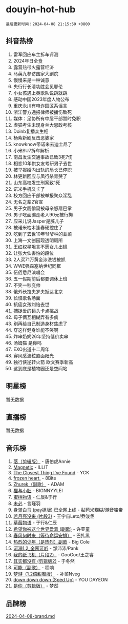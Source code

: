 # douyin-hot-hub

`最后更新时间：2024-04-08 21:15:50 +0800`

## 抖音热榜

1. 雷军回应车主拆车评测
1. 2024年日全食
1. 露营热带火露营经济
1. 马英九参访国家大剧院
1. 慢慢来是一种诚意
1. 央行行长潘功胜会见耶伦
1. 小女孩遇上英歌队说跳就跳
1. 感动中国2023年度人物公布
1. 重庆永川有电诈园区系谣言
1. 浙江警方通报律师被捅伤致死
1. 媒体：足协所有中层干部暂时免职
1. 虐猫考生未现身兰大思政考核
1. Doinb复播众生相
1. 杨紫新剧反击恶婆家
1. knowknow带诺米去迪士尼了
1. 小米SU7拆车解析
1. 南昌发生交通事故已致3死7伤
1. 相恋10年供女友考研男子去世
1. 被举报婚内出轨的局长已停职
1. 林更新回应与凤行杀青哭了
1. 山东高校发生刑案致1死
1. 诺米手机又卡了
1. 校方回应干部被举报聚众淫乱
1. 无名之辈2官宣
1. 男子女厕偷窥被母亲怒扇巴掌
1. 男子吃面骗走老人90元被行拘
1. 应采儿说Jasper是脏儿子
1. 被诺米枯木逢春硬控住了
1. 吃到了去世10年爷爷种的韭菜
1. 上海一文创园现透明厕所
1. 王红权星坦言不愿女儿出镜
1. 让张大仙害怕的段位
1. 2人买71万黄金涉洗钱被抓
1. WWE强森塞纳世纪同框
1. 伍佰悉尼演唱会
1. 五一假期前后都要调休上班
1. 不笑一秒变帅
1. 俄外长拉夫罗夫抵达北京
1. 长恨歌名场面
1. 抗癌女孩刘怡去世
1. 捕捉爱的镜头卡点挑战
1. 母子俩互相糊弄有多疯
1. 别再给自己制造身材焦虑了
1. 穿这样健身谁能不笑啊
1. 炸串奶奶26年坚持低价卖串
1. 汤姆猫 是你吗
1. EXO出道十二周年
1. 穿风感波粒直面阳光
1. 独行侠逆转火箭 欧文赛季新高
1. 这到底是植物园还是空间站

## 明星榜

暂无数据

## 直播榜

暂无数据

## 音乐榜

1. [落（剪辑版）](https://sf3-cdn-tos.douyinstatic.com/obj/tos-cn-ve-2774/o0h6HvN1BBbli9LtU3i5fQIleBQMF5Cg4TZmmC) - 唐伯虎Annie
1. [Magnetic](https://sf5-hl-cdn-tos.douyinstatic.com/obj/tos-cn-ve-2774/oAQCYdBNZfLACGDmVFAsfAtpy32tqErgQ3XgBN) - ILLIT
1. [The Closest Thing I've Found](https://sf5-hl-cdn-tos.douyinstatic.com/obj/tos-cn-ve-2774/514ab5d9146f4d2ca454b7adff8e5e4d) - YCK
1. [frozen heart.](https://sf3-cdn-tos.douyinstatic.com/obj/tos-cn-ve-2774/oIIWJfyjIACZA9zQMtnJ6hQQhFC4vhCupoRBsO) - 8Bite
1. [Zhurek（副歌）](https://sf5-hl-cdn-tos.douyinstatic.com/obj/tos-cn-ve-2774/ooQm8FBZQDlf0btEYgVpCcSCQfrdJGBEKZYBGS) - ADAM
1. [猫与小肚](https://sf5-hl-cdn-tos.douyinstatic.com/obj/tos-cn-ve-2774/osZeoClMECgK8DYl6VebABgbchEtPYQjZEnRtd) - BIGNNYYLEI
1. [蜜桃物语](https://sf3-cdn-tos.douyinstatic.com/obj/tos-cn-ve-2774/oIhOSCZtIACtYU4XQkngiW9kCBfVD1Fz9IYeqL) - 仁辰&于行
1. [未必](https://sf6-cdn-tos.douyinstatic.com/obj/tos-cn-ve-2774/ogntQMFnKQDZUgTCYuJgfLEtleYZZFxBQqhhFB) - 言瑾羽
1. [身骑白马 (pay姐版) 已全网上线](https://sf5-hl-cdn-tos.douyinstatic.com/obj/tos-cn-ve-2774/oQLO5ZgLsFkaDhdIIveF2zUCgfweY0gWaH4AQG) - 黏苞米糊糊/潮音铭帝
1. [若月亮没来 (片段3)](https://sf3-cdn-tos.douyinstatic.com/obj/tos-cn-ve-2774/okfyEUsGW1B1ovJi5JiN9IjvAT2lMwA054GoEB) - 王宇宙Leto/乔浚丞
1. [草莓物语](https://sf5-hl-cdn-tos.douyinstatic.com/obj/tos-cn-ve-2774/okynhJ7jEAIIZBfsLgYMEI8QC3WbQNN66RKzhT) - 于行&仁辰
1. [希望你被这个世界爱着 (副歌)](https://sf3-cdn-tos.douyinstatic.com/obj/tos-cn-ve-2774/oUHCmWQfZlE3QQBKBeD8rCFLpJzPgCpImhsxMt) - 许亚童
1. [春风何时来（等待命运安排）](https://sf5-hl-cdn-tos.douyinstatic.com/obj/tos-cn-ve-2774/oICBNbD3gelMfB4WgiD1KI2jQtXZE2FgHLwtsl) - 巴扎黑
1. [热烈的少年（是热烈）副歌](https://sf27-cdn-tos.douyinstatic.com/obj/tos-cn-ve-2774/owVNI0CLDAUMtSz6TEYvfFBFL4UDFFhLfgK8fa) - Big Cole
1. [沉溺1.2_全网可听](https://sf5-hl-cdn-tos.douyinstatic.com/obj/tos-cn-ve-2774/ok2QoiBqsWAX9McZmWiI9gAB0EzwD4Xj6yfmtH) - 邹沛沛/Pank
1. [我的纸飞机（片段2）](https://sf6-cdn-tos.douyinstatic.com/obj/tos-cn-ve-2774/oM2ZrKcg2CD5AeRB2gkeXOFB1IxAGJdZPazYHf) - GooGoo/王之睿
1. [其实都没有 (剪辑版2)](https://sf5-hl-cdn-tos.douyinstatic.com/obj/tos-cn-ve-2774/oEBNQenHZtBhxYjGgUDQk0BCHTigQafgFlbQ7k) - 于冬然
1. [可能（副歌）](https://sf6-cdn-tos.douyinstatic.com/obj/tos-cn-ve-2774/cde1731888894259b333569393c2fb51) - 程响
1. [梦游（1.2倍甜蜜版）](https://sf6-cdn-tos.douyinstatic.com/obj/tos-cn-ve-2774/o4gyAUm8hwufoEABmwVIiQtHsFuGzAEEWtNMzo) - 补菜Nveg
1. [down down down (Sped Up)](https://sf3-cdn-tos.douyinstatic.com/obj/tos-cn-ve-2774/ow80iABiXIO9DsFwK6WeZKMaJRi3BPJAotDy8m) - YOU DAYEON
1. [是你（剪辑版）](https://sf27-cdn-tos.douyinstatic.com/obj/tos-cn-ve-2774/46019dae783c4c969944217fe1cfafc4) - 梦然

## 品牌榜

[2024-04-08-brand.md](2024-04-08-brand.md)
